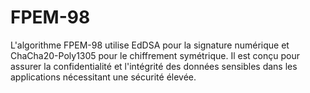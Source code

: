 # FPEM-98
L'algorithme FPEM-98 utilise EdDSA pour la signature numérique et ChaCha20-Poly1305 pour le chiffrement symétrique. Il est conçu pour assurer la confidentialité et l'intégrité des données sensibles dans les applications nécessitant une sécurité élevée.
